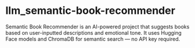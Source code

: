 # llm_semantic-book-recommender
Semantic Book Recommender is an AI-powered project that suggests books based on user-inputted descriptions and emotional tone. It uses Hugging Face models and ChromaDB for semantic search — no API key required.
